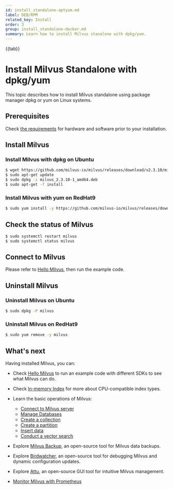 ```yaml
---
id: install_standalone-aptyum.md
label: DEB/RPM
related_key: Install
order: 3
group: install_standalone-docker.md
summary: Learn how to install Milvus stanalone with dpkg/yum.
---
```


{{tab}}

# Install Milvus Standalone with dpkg/yum

This topic describes how to install Milvus standalone using package manager dpkg or yum on Linux systems.


## Prerequisites

Check [the requirements](prerequisite-docker.md) for hardware and software prior to your installation.

## Install Milvus

### Install Milvus with dpkg on Ubuntu

```bash
$ wget https://github.com/milvus-io/milvus/releases/download/v2.3.10/milvus_2.3.10-1_amd64.deb
$ sudo apt-get update
$ sudo dpkg -i milvus_2.3.10-1_amd64.deb
$ sudo apt-get -f install
```

### Install Milvus with yum on RedHat9

```bash
$ sudo yum install -y https://github.com/milvus-io/milvus/releases/download/v2.3.10/milvus-2.3.10-1.el9.x86_64.rpm
```

## Check the status of Milvus

```bash
$ sudo systemctl restart milvus
$ sudo systemctl status milvus
```

## Connect to Milvus

Please refer to [Hello Milvus](https://milvus.io/docs/example_code.md), then run the example code. 

## Uninstall Milvus

### Uninstall Milvus on Ubuntu

```bash
$ sudo dpkg -P milvus
```

### Uninstall Milvus on RedHat9

```bash
$ sudo yum remove -y milvus
```

## What's next

Having installed Milvus, you can:

- Check [Hello Milvus](example_code.md) to run an example code with different SDKs to see what Milvus can do.
- Check [In-memory Index](index.md) for more about CPU-compatible index types.

- Learn the basic operations of Milvus:
  - [Connect to Milvus server](manage_connection.md)
  - [Manage Databases](manage_databases.md)
  - [Create a collection](create_collection.md)
  - [Create a partition](create_partition.md)
  - [Insert data](insert_data.md)
  - [Conduct a vector search](search.md)

- Explore [Milvus Backup](milvus_backup_overview.md), an open-source tool for Milvus data backups.
- Explore [Birdwatcher](birdwatcher_overview.md), an open-source tool for debugging Milvus and dynamic configuration updates.
- Explore [Attu](https://milvus.io/docs/attu.md), an open-source GUI tool for intuitive Milvus management.
- [Monitor Milvus with Prometheus](monitor.md)
